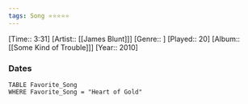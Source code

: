 ```yaml
---
tags: Song ⭐⭐⭐⭐⭐ 
---
```

[Time:: 3:31]
[Artist:: [[James Blunt]]]
[Genre:: ]
[Played:: 20]
[Album:: [[Some Kind of Trouble]]]
[Year:: 2010]
### Dates
````dataview
TABLE Favorite_Song
WHERE Favorite_Song = "Heart of Gold"
````